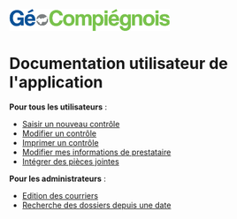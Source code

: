 ![picto](/img/Logo_web-GeoCompiegnois.png)

# Documentation utilisateur de l'application #

**Pour tous les utilisateurs** :
- [Saisir un nouveau contrôle](http://geo.compiegnois.fr/documents/cms/fiche_aide/conformite_ac_guideutil1_saisie_controle.pdf)
- [Modifier un contrôle](http://geo.compiegnois.fr/documents/cms/fiche_aide/conformite_ac_guideutil2_modifier_controle.pdf)
- [Imprimer un contrôle](http://geo.compiegnois.fr/documents/cms/fiche_aide/conformite_ac_guideutil3_imprimer_controle.pdf)
- [Modifier mes informations de prestataire](http://geo.compiegnois.fr/documents/cms/fiche_aide/conformite_ac_guideutil4_info_presta.pdf)
- [Intégrer des pièces jointes](http://geo.compiegnois.fr/documents/cms/fiche_aide/conformite_ac_guideutil1_saisie_controle.pdf#page=6)

**Pour les administrateurs** :
- [Edition des courriers](http://geo.compiegnois.fr/documents/cms/fiche_aide/conformite_ac_guideadmin1_edition_courrier.pdf)
- [Recherche des dossiers depuis une date](http://geo.compiegnois.fr/documents/cms/fiche_aide/conformite_ac_guideadmin2_recherche_dossier.pdf)
